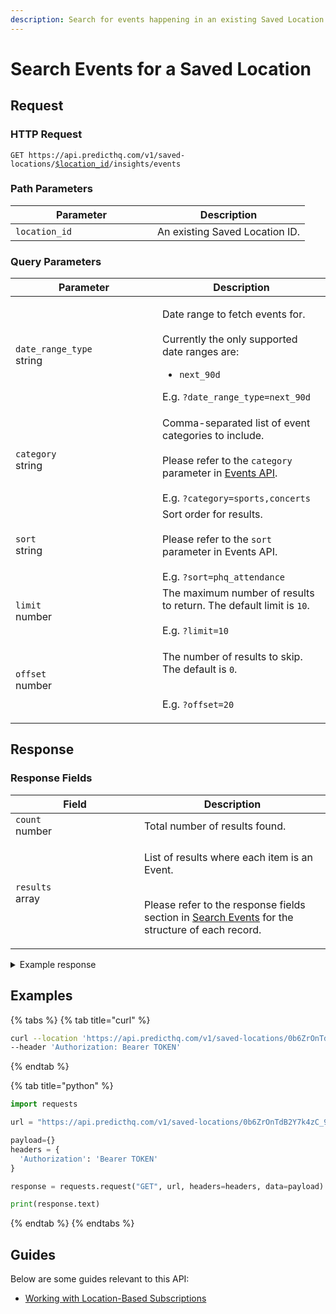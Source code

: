```yaml
---
description: Search for events happening in an existing Saved Location.
---
```


# Search Events for a Saved Location

## Request

### HTTP Request

<pre class="language-http"><code class="lang-http">GET https://api.predicthq.com/v1/saved-locations/<a data-footnote-ref href="#user-content-fn-1">$location_id</a>/insights/events
</code></pre>

### Path Parameters

<table><thead><tr><th width="211">Parameter</th><th>Description</th></tr></thead><tbody><tr><td><code>location_id</code></td><td>An existing Saved Location ID.</td></tr></tbody></table>

### Query Parameters

<table><thead><tr><th width="219">Parameter</th><th>Description</th></tr></thead><tbody><tr><td><code>date_range_type</code><br>string</td><td><p>Date range to fetch events for.<br><br>Currently the only supported date ranges are:</p><ul><li><code>next_90d</code></li></ul><p>E.g. <code>?date_range_type=next_90d</code></p></td></tr><tr><td><code>category</code><br>string</td><td>Comma-separated list of event categories to include.<br><br>Please refer to the <code>category</code> parameter in <a href="../events/search-events.md#query-parameters">Events API</a>.<br><br>E.g. <code>?category=sports,concerts</code></td></tr><tr><td><code>sort</code><br>string</td><td>Sort order for results.<br><br>Please refer to the <code>sort</code> parameter in Events API.<br><br>E.g. <code>?sort=phq_attendance</code></td></tr><tr><td><code>limit</code><br>number</td><td>The maximum number of results to return. The default limit is <code>10</code>.<br><br>E.g. <code>?limit=10</code></td></tr><tr><td><code>offset</code><br>number</td><td><p>The number of results to skip. The default is <code>0</code>.</p><p><br>E.g. <code>?offset=20</code></p></td></tr></tbody></table>

## Response

### Response Fields

<table><thead><tr><th width="190">Field</th><th>Description</th></tr></thead><tbody><tr><td><code>count</code><br>number</td><td>Total number of results found.</td></tr><tr><td><code>results</code><br>array</td><td><p>List of results where each item is an Event.</p><p><br>Please refer to the response fields section in <a href="../events/search-events.md#response-fields">Search Events</a> for the structure of each record.</p></td></tr></tbody></table>

<details>

<summary>Example response</summary>

Below is an example response:

```json
{
  "count": 522,
  "results": [
    {
      "id": "8uPpWYtuLFKmdswgXL",
      "title": "Folsom Street Fair",
      "description": "The mission of Folsom Street Events is to create world-class leather and fetish events that unite the adult alternative lifestyle communities with safe venues for self-expression and exciting entertainment.",
      "entities": [
        {
          "formatted_address": "",
          "type": "event-group",
          "name": "Folsom Street Fair"
        }
      ],
      "place_hierarchies": [
        [
          "6295630",
          "6255149",
          "6252001",
          "5332921",
          "5391997",
          "5391959"
        ]
      ],
      "timezone": "America/Los_Angeles",
      "location": [
        -122.39231700000002,
        37.789024100000006
      ],
      "start": "2023-09-24T07:00:00Z",
      "end": "2023-09-25T06:59:59Z",
      "duration": 86399,
      "category": "festivals",
      "labels": [
        "entertainment",
        "festival"
      ],
      "phq_attendance": 400000,
      "rank": 100,
      "local_rank": 100,
      "geo": {
        "geometry": {
          "type": "Polygon",
          "coordinates": [
            [
              [
                -122.39120568030553,
                37.7903973041606
              ],
              [
                -122.39089017614494,
                37.79064318446613
              ],
              [
                -122.39039841553388,
                37.790012176144934
              ],
              [
                -122.39342831969448,
                37.787650895839406
              ],
              [
                -122.39374382385508,
                37.78740501553388
              ],
              [
                -122.39423558446613,
                37.78803602385507
              ],
              [
                -122.39120568030553,
                37.7903973041606
              ]
            ]
          ]
        }
      },
      "state": "active",
      "predicted_event_spend": 51223933,
      "predicted_event_spend_industries": {
        "accommodation": 24096533,
        "hospitality": 20882800,
        "transportation": 6244600
      }
    },
    {
      "id": "6VSWpModQLPewdbDx2",
      "title": "Dreamforce",
      "description": "Dreamforce gathers the entire Salesforce community — our customers, partners, employees, and key stakeholders — for a fun family reunion.",
      "entities": [
        {
          "formatted_address": "800 Howard Street\nSan Francisco, CA 94103\nUnited States of America",
          "type": "venue",
          "name": "Moscone Center - West"
        },
        {
          "formatted_address": "",
          "type": "event-group",
          "name": "Dreamforce"
        }
      ],
      "place_hierarchies": [
        [
          "6295630",
          "6255149",
          "6252001",
          "5332921",
          "5391997",
          "5391959"
        ]
      ],
      "timezone": "America/Los_Angeles",
      "location": [
        -122.403445,
        37.783197
      ],
      "start": "2023-09-12T17:00:00Z",
      "end": "2023-09-15T01:00:00Z",
      "duration": 201600,
      "category": "conferences",
      "labels": [
        "business",
        "conference",
        "sales",
        "technology"
      ],
      "phq_attendance": 170000,
      "rank": 95,
      "local_rank": 100,
      "geo": {
        "geometry": {
          "type": "Point",
          "coordinates": [
            -122.403445,
            37.783197
          ]
        },
        "placekey": "222@5vg-7gv-3t9"
      },
      "state": "active",
      "predicted_event_spend": 163214070,
      "predicted_event_spend_industries": {
        "accommodation": 112651293,
        "hospitality": 42600912,
        "transportation": 7961865
      }
    },
    ...
  ]
}
```

</details>

## Examples

{% tabs %}
{% tab title="curl" %}
```bash
curl --location 'https://api.predicthq.com/v1/saved-locations/0b6ZrOnTdB2Y7k4zC_9qBg/insights/events?date_range_type=next_90d&category=public-holidays%2Csports&sort=start' \
--header 'Authorization: Bearer TOKEN'
```
{% endtab %}

{% tab title="python" %}
```python
import requests

url = "https://api.predicthq.com/v1/saved-locations/0b6ZrOnTdB2Y7k4zC_9qBg/insights/events?date_range_type=next_90d&category=public-holidays,sports&sort=start"

payload={}
headers = {
  'Authorization': 'Bearer TOKEN'
}

response = requests.request("GET", url, headers=headers, data=payload)

print(response.text)
```
{% endtab %}
{% endtabs %}

## Guides

Below are some guides relevant to this API:

* [Working with Location-Based Subscriptions](../../getting-started/guides/geolocation-guides/searching-by-location/working-with-location-based-subscriptions.md)

[^1]: An existing Saved Location ID.
